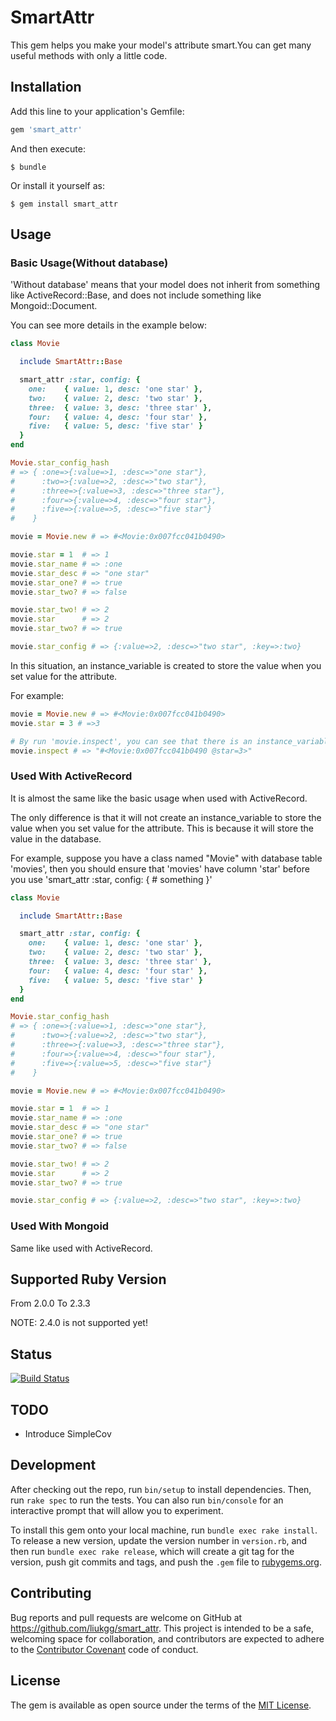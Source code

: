 # SmartAttr

This gem helps you make your model's attribute smart.You can get many useful methods with only a little code.

## Installation

Add this line to your application's Gemfile:

```ruby
gem 'smart_attr'
```

And then execute:

    $ bundle

Or install it yourself as:

    $ gem install smart_attr

## Usage

### Basic Usage(Without database)

'Without database' means that your model does not inherit from something like ActiveRecord::Base, and does not include something like Mongoid::Document.

You can see more details in the example below:

```ruby
class Movie

  include SmartAttr::Base

  smart_attr :star, config: {
    one:    { value: 1, desc: 'one star' },
    two:    { value: 2, desc: 'two star' },
    three:  { value: 3, desc: 'three star' },
    four:   { value: 4, desc: 'four star' },
    five:   { value: 5, desc: 'five star' }
  }
end

Movie.star_config_hash
# => { :one=>{:value=>1, :desc=>"one star"},
#      :two=>{:value=>2, :desc=>"two star"},
#      :three=>{:value=>3, :desc=>"three star"},
#      :four=>{:value=>4, :desc=>"four star"},
#      :five=>{:value=>5, :desc=>"five star"}
#    }

movie = Movie.new # => #<Movie:0x007fcc041b0490>

movie.star = 1  # => 1
movie.star_name # => :one
movie.star_desc # => "one star"
movie.star_one? # => true
movie.star_two? # => false

movie.star_two! # => 2
movie.star      # => 2
movie.star_two? # => true

movie.star_config # => {:value=>2, :desc=>"two star", :key=>:two}
```

In this situation, an instance_variable is created to store the value when you set value for the attribute.

For example:

```ruby
movie = Movie.new # => #<Movie:0x007fcc041b0490>
movie.star = 3 # =>3

# By run 'movie.inspect', you can see that there is an instance_variable named '@star'.
movie.inspect # => "#<Movie:0x007fcc041b0490 @star=3>"
```

### Used With ActiveRecord

It is almost the same like the basic usage when used with ActiveRecord.

The only difference is that it will not create an instance_variable to store the value when you set value for the attribute.
This is because it will store the value in the database. 

For example, suppose you have a class named "Movie" with database table 'movies', then you should ensure that 'movies' have column 'star' before you use 'smart_attr :star, config: { # something }'

```ruby
class Movie

  include SmartAttr::Base

  smart_attr :star, config: {
    one:    { value: 1, desc: 'one star' },
    two:    { value: 2, desc: 'two star' },
    three:  { value: 3, desc: 'three star' },
    four:   { value: 4, desc: 'four star' },
    five:   { value: 5, desc: 'five star' }
  }
end

Movie.star_config_hash
# => { :one=>{:value=>1, :desc=>"one star"},
#      :two=>{:value=>2, :desc=>"two star"},
#      :three=>{:value=>3, :desc=>"three star"},
#      :four=>{:value=>4, :desc=>"four star"},
#      :five=>{:value=>5, :desc=>"five star"}
#    }

movie = Movie.new # => #<Movie:0x007fcc041b0490>

movie.star = 1  # => 1
movie.star_name # => :one
movie.star_desc # => "one star"
movie.star_one? # => true
movie.star_two? # => false

movie.star_two! # => 2
movie.star      # => 2
movie.star_two? # => true

movie.star_config # => {:value=>2, :desc=>"two star", :key=>:two}
```

### Used With Mongoid

Same like used with ActiveRecord.


## Supported Ruby Version
From 2.0.0 To 2.3.3

NOTE: 2.4.0 is not supported yet!

## Status
[![Build Status](https://travis-ci.org/liukgg/smart_attr.png)](https://travis-ci.org/liukgg/smart_attr)

## TODO
- Introduce SimpleCov

## Development

After checking out the repo, run `bin/setup` to install dependencies. Then, run `rake spec` to run the tests. You can also run `bin/console` for an interactive prompt that will allow you to experiment.

To install this gem onto your local machine, run `bundle exec rake install`. To release a new version, update the version number in `version.rb`, and then run `bundle exec rake release`, which will create a git tag for the version, push git commits and tags, and push the `.gem` file to [rubygems.org](https://rubygems.org).

## Contributing

Bug reports and pull requests are welcome on GitHub at https://github.com/liukgg/smart_attr. This project is intended to be a safe, welcoming space for collaboration, and contributors are expected to adhere to the [Contributor Covenant](http://contributor-covenant.org) code of conduct.


## License

The gem is available as open source under the terms of the [MIT License](http://opensource.org/licenses/MIT).

